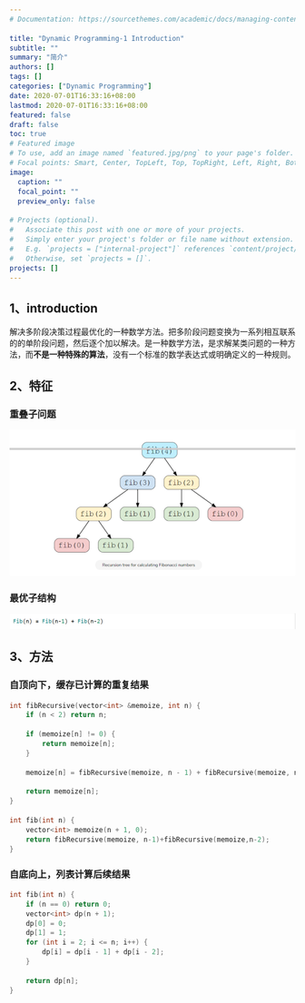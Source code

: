 ```yaml
---
# Documentation: https://sourcethemes.com/academic/docs/managing-content/

title: "Dynamic Programming-1 Introduction"
subtitle: ""
summary: "简介"
authors: []
tags: []
categories: ["Dynamic Programming"]
date: 2020-07-01T16:33:16+08:00
lastmod: 2020-07-01T16:33:16+08:00
featured: false
draft: false
toc: true
# Featured image
# To use, add an image named `featured.jpg/png` to your page's folder.
# Focal points: Smart, Center, TopLeft, Top, TopRight, Left, Right, BottomLeft, Bottom, BottomRight.
image:
  caption: ""
  focal_point: ""
  preview_only: false

# Projects (optional).
#   Associate this post with one or more of your projects.
#   Simply enter your project's folder or file name without extension.
#   E.g. `projects = ["internal-project"]` references `content/project/deep-learning/index.md`.
#   Otherwise, set `projects = []`.
projects: []
---
```


## 1、introduction

​		解决多阶段决策过程最优化的一种数学方法。把多阶段问题变换为一系列相互联系的的单阶段问题，然后逐个加以解决。是一种数学方法，是求解某类问题的一种方法，而**不是一种特殊的算法**，没有一个标准的数学表达式或明确定义的一种规则。

## 2、特征

### 重叠子问题

![](./2-1.png)

### 最优子结构

![](./2-2.png)

## 3、方法

### 自顶向下，缓存已计算的重复结果

```c++
int fibRecursive(vector<int> &memoize, int n) {
    if (n < 2) return n;

    if (memoize[n] != 0) {
        return memoize[n];
    }
    
    memoize[n] = fibRecursive(memoize, n - 1) + fibRecursive(memoize, n - 2);

    return memoize[n];
}

int fib(int n) {
    vector<int> memoize(n + 1, 0);
    return fibRecursive(memoize, n-1)+fibRecursive(memoize,n-2);
}
```



### 自底向上，列表计算后续结果

```c++
int fib(int n) {
    if (n == 0) return 0;
    vector<int> dp(n + 1);
    dp[0] = 0;
    dp[1] = 1;
    for (int i = 2; i <= n; i++) {
        dp[i] = dp[i - 1] + dp[i - 2];
    }

    return dp[n];
}
```


